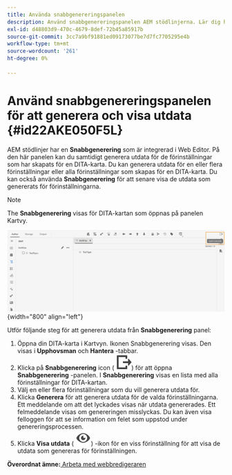 ```yaml
---
title: Använda snabbgenereringspanelen
description: Använd snabbgenereringspanelen AEM stödlinjerna. Lär dig hur du genererar och visar utdata från snabbgenereringspanelen.
exl-id: d48803d9-470c-4679-8def-72b45a85917b
source-git-commit: 3cc7a9bf91881ed09173077be7d7fc7705295e4b
workflow-type: tm+mt
source-wordcount: '261'
ht-degree: 0%

---
```


# Använd snabbgenereringspanelen för att generera och visa utdata {#id22AKE050F5L}

AEM stödlinjer har en **Snabbgenerering** som är integrerad i Web Editor. På den här panelen kan du samtidigt generera utdata för de förinställningar som har skapats för en DITA-karta. Du kan generera utdata för en eller flera förinställningar eller alla förinställningar som skapas för en DITA-karta. Du kan också använda **Snabbgenerering** för att senare visa de utdata som genererats för förinställningarna.

>[!NOTE]
>
> The **Snabbgenerering** visas för DITA-kartan som öppnas på panelen Kartvy.

![](images/quick-generate-map-view.png){width="800" align="left"}

Utför följande steg för att generera utdata från **Snabbgenerering** panel:

1. Öppna din DITA-karta i Kartvyn. Ikonen Snabbgenerering visas. Den visas i **Upphovsman** och **Hantera** -tabbar.
1. Klicka på **Snabbgenerering** icon \( ![](images/quick-generate-icon.svg)\) för att öppna **Snabbgenerering** -panelen. I **Snabbgenerering** visas en lista med alla förinställningar för DITA-kartan.
1. Välj en eller flera förinställningar som du vill generera utdata för.
1. Klicka **Generera** för att generera utdata för de valda förinställningarna. Ett meddelande om att det lyckades visas när utdata genererades. Ett felmeddelande visas om genereringen misslyckas. Du kan även visa felloggen för att se information om felet som uppstod under genereringsprocessen.
1. Klicka **Visa utdata** \( ![](images/view-output-icon.svg)\) -ikon för en viss förinställning för att visa de utdata som genereras för förinställningen.

**Överordnat ämne:**[ Arbeta med webbredigeraren](web-editor.md)

